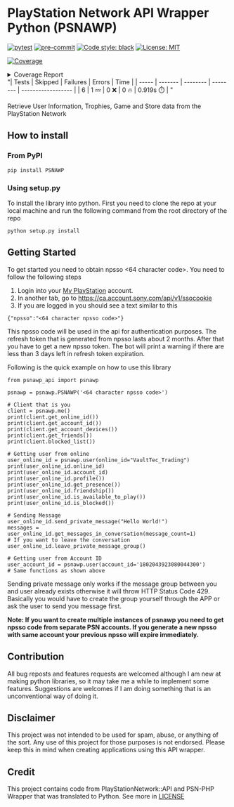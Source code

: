 
# PlayStation Network API Wrapper Python (PSNAWP)

[![pytest](https://github.com/isFakeAccount/psnawp/actions/workflows/pytest.yaml/badge.svg)](https://github.com/isFakeAccount/psnawp/actions/workflows/pytest.yaml)
[![pre-commit](https://github.com/isFakeAccount/psnawp/actions/workflows/pre-commit.yaml/badge.svg)](https://github.com/isFakeAccount/psnawp/actions/workflows/pre-commit.yaml)
[![Code style: black](https://img.shields.io/badge/code%20style-black-000000.svg)](https://github.com/psf/black)
[![License: MIT](https://img.shields.io/badge/License-MIT-yellow.svg)](https://opensource.org/licenses/MIT)

<!-- Pytest Coverage Comment:Begin -->
<a href="https://github.com/isFakeAccount/psnawp/blob/main/README.md"><img alt="Coverage" src="https://img.shields.io/badge/Coverage-15%25-red.svg" /></a><br/><details><summary>Coverage Report </summary><table><tr><th>File</th><th>Stmts</th><th>Miss</th><th>Cover</th><th>Missing</th></tr><tbody><tr><td colspan="5"><b>src/psnawp_api</b></td></tr><tr><td>&nbsp; &nbsp;<a href="https://github.com/isFakeAccount/psnawp/blob/main/src/psnawp_api/__init__.py">__init__.py</a></td><td>1</td><td>1</td><td>1</td><td><a href="https://github.com/isFakeAccount/psnawp/blob/main/src/psnawp_api/__init__.py#L  0%">  0%</a></td></tr><tr><td>&nbsp; &nbsp;<a href="https://github.com/isFakeAccount/psnawp/blob/main/src/psnawp_api/authenticator.py">authenticator.py</a></td><td>40</td><td>40</td><td>40</td><td><a href="https://github.com/isFakeAccount/psnawp/blob/main/src/psnawp_api/authenticator.py#L  0%">  0%</a></td></tr><tr><td>&nbsp; &nbsp;<a href="https://github.com/isFakeAccount/psnawp/blob/main/src/psnawp_api/base.py">base.py</a></td><td>3</td><td>3</td><td>3</td><td><a href="https://github.com/isFakeAccount/psnawp/blob/main/src/psnawp_api/base.py#L  0%">  0%</a></td></tr><tr><td>&nbsp; &nbsp;<a href="https://github.com/isFakeAccount/psnawp/blob/main/src/psnawp_api/client.py">client.py</a></td><td>32</td><td>32</td><td>32</td><td><a href="https://github.com/isFakeAccount/psnawp/blob/main/src/psnawp_api/client.py#L  0%">  0%</a></td></tr><tr><td>&nbsp; &nbsp;<a href="https://github.com/isFakeAccount/psnawp/blob/main/src/psnawp_api/endpoints.py">endpoints.py</a></td><td>2</td><td>2</td><td>2</td><td><a href="https://github.com/isFakeAccount/psnawp/blob/main/src/psnawp_api/endpoints.py#L  0%">  0%</a></td></tr><tr><td>&nbsp; &nbsp;<a href="https://github.com/isFakeAccount/psnawp/blob/main/src/psnawp_api/message_thread.py">message_thread.py</a></td><td>37</td><td>37</td><td>37</td><td><a href="https://github.com/isFakeAccount/psnawp/blob/main/src/psnawp_api/message_thread.py#L  0%">  0%</a></td></tr><tr><td>&nbsp; &nbsp;<a href="https://github.com/isFakeAccount/psnawp/blob/main/src/psnawp_api/psnawp.py">psnawp.py</a></td><td>22</td><td>22</td><td>22</td><td><a href="https://github.com/isFakeAccount/psnawp/blob/main/src/psnawp_api/psnawp.py#L  0%">  0%</a></td></tr><tr><td>&nbsp; &nbsp;<a href="https://github.com/isFakeAccount/psnawp/blob/main/src/psnawp_api/psnawp_exceptions.py">psnawp_exceptions.py</a></td><td>9</td><td>9</td><td>9</td><td><a href="https://github.com/isFakeAccount/psnawp/blob/main/src/psnawp_api/psnawp_exceptions.py#L  0%">  0%</a></td></tr><tr><td>&nbsp; &nbsp;<a href="https://github.com/isFakeAccount/psnawp/blob/main/src/psnawp_api/request_builder.py">request_builder.py</a></td><td>51</td><td>51</td><td>51</td><td><a href="https://github.com/isFakeAccount/psnawp/blob/main/src/psnawp_api/request_builder.py#L  0%">  0%</a></td></tr><tr><td>&nbsp; &nbsp;<a href="https://github.com/isFakeAccount/psnawp/blob/main/src/psnawp_api/search.py">search.py</a></td><td>11</td><td>11</td><td>11</td><td><a href="https://github.com/isFakeAccount/psnawp/blob/main/src/psnawp_api/search.py#L  0%">  0%</a></td></tr><tr><td>&nbsp; &nbsp;<a href="https://github.com/isFakeAccount/psnawp/blob/main/src/psnawp_api/user.py">user.py</a></td><td>58</td><td>58</td><td>58</td><td><a href="https://github.com/isFakeAccount/psnawp/blob/main/src/psnawp_api/user.py#L  0%">  0%</a></td></tr><tr><td colspan="5"><b>tests</b></td></tr><tr><td>&nbsp; &nbsp;<a href="https://github.com/isFakeAccount/psnawp/blob/main/tests/__init__.py">__init__.py</a></td><td>0</td><td>0</td><td>100%</td><td>&nbsp;</td></tr><tr><td>&nbsp; &nbsp;<a href="https://github.com/isFakeAccount/psnawp/blob/main/tests/conftest.py">conftest.py</a></td><td>6</td><td>0</td><td>100%</td><td>&nbsp;</td></tr><tr><td colspan="5"><b>tests/unit_tests</b></td></tr><tr><td>&nbsp; &nbsp;<a href="https://github.com/isFakeAccount/psnawp/blob/main/tests/unit_tests/__init__.py">__init__.py</a></td><td>19</td><td>3</td><td>3</td><td><a href="https://github.com/isFakeAccount/psnawp/blob/main/tests/unit_tests/__init__.py#L 84%"> 84%</a></td></tr><tr><td>&nbsp; &nbsp;<a href="https://github.com/isFakeAccount/psnawp/blob/main/tests/unit_tests/psnawp_client_test.py">psnawp_client_test.py</a></td><td>30</td><td>3</td><td>3</td><td><a href="https://github.com/isFakeAccount/psnawp/blob/main/tests/unit_tests/psnawp_client_test.py#L 90%"> 90%</a></td></tr><tr><td><b>TOTAL</b></td><td><b>321</b></td><td><b>272</b></td><td><b>15%</b></td><td>&nbsp;</td></tr></tbody></table></details>
"| Tests | Skipped | Failures | Errors | Time |
| ----- | ------- | -------- | -------- | ------------------ |
| 6 | 1 :zzz: | 0 :x: | 0 :fire: | 0.919s :stopwatch: |
"
<!-- Pytest Coverage Comment:End -->

Retrieve User Information, Trophies, Game and Store data from the PlayStation Network

## How to install

### From PyPI

```
pip install PSNAWP
```
### Using setup.py
To install the library into python. First you need to clone the repo at your local machine and run the following command from the root directory of the repo

```
python setup.py install
```

## Getting Started

To get started you need to obtain npsso <64 character code>. You need to follow the following steps

1. Login into your [My PlayStation](https://my.playstation.com/) account.
2. In another tab, go to https://ca.account.sony.com/api/v1/ssocookie
3. If you are logged in you should see a text similar to this

```
{"npsso":"<64 character npsso code>"}
```
This npsso code will be used in the api for authentication purposes. The refresh token that is generated from npsso lasts about 2 months. After that you have to get a new npsso token. The bot will print a warning if there are less than 3 days left in refresh token expiration.

Following is the quick example on how to use this library

```
from psnawp_api import psnawp

psnawp = psnawp.PSNAWP('<64 character npsso code>')

# Client that is you
client = psnawp.me()
print(client.get_online_id())
print(client.get_account_id())
print(client.get_account_devices())
print(client.get_friends())
print(client.blocked_list())

# Getting user from online
user_online_id = psnawp.user(online_id="VaultTec_Trading")
print(user_online_id.online_id)
print(user_online_id.account_id)
print(user_online_id.profile())
print(user_online_id.get_presence())
print(user_online_id.friendship())
print(user_online_id.is_available_to_play())
print(user_online_id.is_blocked())

# Sending Message
user_online_id.send_private_message("Hello World!")
messages = user_online_id.get_messages_in_conversation(message_count=1)
# If you want to leave the conversation
user_online_id.leave_private_message_group()

# Getting user from Account ID
user_account_id = psnawp.user(account_id='1802043923080044300')
# Same functions as shown above
 ```
Sending private message only works if the message group between you and user already exists otherwise it will throw HTTP Status Code 429. Basically you would have to create the group yourself through the APP or ask the user to send you message first.

**Note: If you want to create multiple instances of psnawp you need to get npsso code from separate PSN accounts. If you generate a new npsso with same account your previous npsso will expire immediately.**

## Contribution

All bug reposts and features requests are welcomed although I am new at making python libraries, so it may take me a while to implement some features. Suggestions are welcomes if I am doing something that is an unconventional way of doing it.

## Disclaimer

This project was not intended to be used for spam, abuse, or anything of the sort. Any use of this project for those purposes is not endorsed. Please keep this in mind when creating applications using this API wrapper.

## Credit

This project contains code from PlayStationNetwork::API and PSN-PHP Wrapper that was translated to Python. See more in [LICENSE](LICENSE.md)
